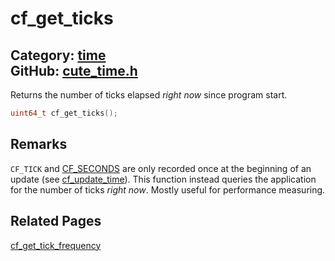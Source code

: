 [](../header.md ':include')

# cf_get_ticks

Category: [time](https://github.com/RandyGaul/cute_framework/blob/master/docs/api_reference?id=time)  
GitHub: [cute_time.h](https://github.com/RandyGaul/cute_framework/blob/master/include/cute_time.h)  
---

Returns the number of ticks elapsed _right now_ since program start.

```cpp
uint64_t cf_get_ticks();
```

## Remarks

`CF_TICK` and [CF_SECONDS](https://github.com/RandyGaul/cute_framework/blob/master/docs/time/cf_seconds.md) are only recorded once at the beginning of an update (see [cf_update_time](https://github.com/RandyGaul/cute_framework/blob/master/docs/time/cf_update_time.md)). This function instead
queries the application for the number of ticks _right now_. Mostly useful for performance measuring.

## Related Pages

[cf_get_tick_frequency](https://github.com/RandyGaul/cute_framework/blob/master/docs/time/cf_get_tick_frequency.md)  
